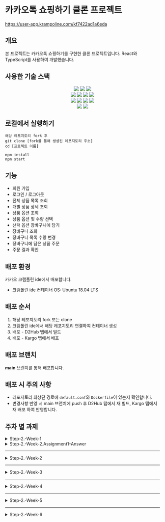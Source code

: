 # 카카오톡 쇼핑하기 클론 프로젝트

https://user-app.krampoline.com/kf7422ad1a6eda

## 개요

본 프로젝트는 카카오톡 쇼핑하기를 구현한 클론 프로젝트입니다.
React와 TypeScript를 사용하여 개발했습니다.

## 사용한 기술 스택
<div align=center> 
  <img src="https://img.shields.io/badge/html5-E34F26?style=for-the-badge&logo=html5&logoColor=white"> 
  <img src="https://img.shields.io/badge/css-1572B6?style=for-the-badge&logo=css3&logoColor=white"> 
  <img src="https://img.shields.io/badge/typescript-3178C6?style=for-the-badge&logo=typescript&logoColor=black"> 
  <br />
  
  <img src="https://img.shields.io/badge/react-61DAFB?style=for-the-badge&logo=react&logoColor=black"> 
  <img src="https://img.shields.io/badge/node.js-339933?style=for-the-badge&logo=Node.js&logoColor=white">
  <img src="https://img.shields.io/badge/github-181717?style=for-the-badge&logo=github&logoColor=white">
  <img src="https://img.shields.io/badge/git-F05032?style=for-the-badge&logo=git&logoColor=white">
  <br />
  
  <img src="https://img.shields.io/badge/fontawesome-339AF0?style=for-the-badge&logo=fontawesome&logoColor=white">
  <img src="https://img.shields.io/badge/tailwindcss-06B6D4?style=for-the-badge&logo=tailwindcss&logoColor=white">
  <img src="https://img.shields.io/badge/axios-5A29E4?style=for-the-badge&logo=axios&logoColor=white">
  <img src="https://img.shields.io/badge/redux-764ABC?style=for-the-badge&logo=redux&logoColor=white">
  <br />

  <img src="https://img.shields.io/badge/react router-CA4245?style=for-the-badge&logo=react router&logoColor=white">
  <img src="https://img.shields.io/badge/react query-FF4154?style=for-the-badge&logo=react query&logoColor=white">
</div>

## 로컬에서 실행하기
```
해당 레포지토리 fork 후
git clone [fork를 통해 생성된 레포지토리 주소]
cd [프로젝트 이름]

npm install
npm start
```

## 기능
- 회원 가입
- 로그인 / 로그아웃
- 전체 상품 목록 조회
- 개별 상품 상세 조회
- 상품 옵션 조회
- 상품 옵션 및 수량 선택
- 선택 옵션 장바구니에 담기
- 장바구니 조회
- 장바구니 목록 수량 변경
- 장바구니에 담은 상품 주문
- 주문 결과 확인

## 배포 환경

카카오 크램폴린 ide에서 배포합니다.

- 크램폴린 ide 컨테이너 OS: Ubuntu 18.04 LTS

## 배포 순서

1. 해당 레포지토리 fork 또는 clone
2. 크램폴린 ide에서 해당 레포지토리 연결하여 컨테이너 생성
3. 배포 - D2Hub 탭에서 빌드
4. 배포 - Kargo 탭에서 배포

## 배포 브랜치

**main** 브랜치를 통해 배포합니다.

## 배포 시 주의 사항

- 레포지토리 최상단 경로에 `default.conf`와 `Dockerfile`이 있는지 확인합니다.
- 변경사항 반영 시 main 브랜치에 push 후 D2Hub 탭에서 재 빌드, Kargo 탭에서 재 배포 하여 반영합니다.

## 주차 별 과제
<details>
<summary>Step-2.-Week-1</summary>
<div>
  
## 카카오 테크 캠퍼스 2단계 - FE - 1주차 클론 과제

</br>

## **과제명**
```
1. 쇼핑몰 웹사이트 탐색을 통한 페이지 구성
2. UI 컴포넌트의 명칭과 사용법 익히기
```
</br>

## **과제 설명**

✅**과제 1.**
```
쇼핑몰 웹사이트를 탐색해 어떠한 페이지 구성을 가지고 있는지 체크합니다. 
대부분의 쇼핑몰은 다음의 페이지 구성을 가지고 있습니다.

- 메인 페이지
- 상품 검색 결과 페이지
- 개별 상품 상세 페이지
- 주문 목록 페이지
- 결제 페이지
- 결제 완료 페이지
- 장바구니 페이지
- ...

이와 같이 위의 서비스가 동작하는데 필수적인 페이지가 무엇이 있고, 해당 페이지에서 어떠한 기능이 구현되어야 하는지 작성하세요. 
그리고 어떠한 디렉터리 구조로 프로젝트를 진행할지 작성해주세요. (README.md 파일에 작성)
```

```
README.md의 예시 형식입니다. 아래를 참고해 작성해주세요. 
각 페이지마다 핵심 기능, 기능 상세 설명, 인터페이스 요구사항이 어떤 것이 있을지 고민해서 작성해주세요.

###예시

#페이지별 구성
1. 로그인 페이지
- 핵심 기능: 로그인 요청 및 사용자 로그인 정보 저장
- 기능 상세 설명: 이메일과 비밀번호를 이용해 로그인을 진행하고, 이에 대한 상태 처리를 합니다.
- 인터페이스 요구사항: 이메일 또는 비밀번호에 들어온 값이 적합하지 않은 경우 적절한 알림을 보냅니다. 
-- ...

#디렉터리 구조
- public
- src
- components
- hooks
- routes
- styles
- dto
- ...
```

</br>

✅**과제 2.**

```
프론트 개발자가 다른 프론트 개발자와 소통 및 UI 디자이너와 소통하는데 필수적인 UI 컴포넌트의 명칭과 사용법을 익힙니다.
수업시간에 배운 컴포넌트의 명칭과 사용법 이외에 대표적인 UI 라이브러리 홈페이지를 조사해보면 수많은 컴포넌트가 어떤식으로 동작하는지 확인할 수 있습니다.
리액트 프로젝트를 생성하고, 토스트, 브래드크럼, 캐러셀, 라디오버튼, 토글버튼, 체크리스트를 UI 라이브러리가 아닌 자신만의 방식으로 스타일링하고 상태 관리를 적용해 코드를 작성하세요.
작성된 코드는 레퍼지토리에 업로드하여 멘토님에게 전달해주세요.
```

</br>

✅**과제 3.**

```
각 컴포넌트를 시현해 볼 수 있는 페이지를 만드세요. 
하나의 페이지에 모든 컴포넌트를 둬도 좋고, 각 페이지별로 분리해도 괜찮습니다.
```

</br>

## **과제 상세 : 수강생들이 과제를 진행할 때, 유념해야할 것**
```
1. README.md 파일은 동료 개발자에게 프로젝트에 쉽게 랜딩하도록 돕는 중요한 소통 수단입니다. 
해당 프로젝트에 대해 아무런 지식이 없는 동료들에게 설명하는 것처럼 쉽고, 간결하게 작성해주세요.

2. 좋은 개발자는 디자이너, 기획자, 마케터 등 여러 포지션에 있는 분들과 소통을 잘합니다. 
UI 컴포넌트의 명칭과 이를 구현하는 능력은 필수적인 커뮤니케이션 스킬이자 필요사항이니 어떤 상황에서 해당 컴포넌트를 사용하면 좋을지 고민하며 코드를 작성해보세요.
```
</br>

## **코드리뷰 관련: PR시, 아래 내용을 포함하여 코멘트 남겨주세요.**
**1. PR 제목과 내용을 아래와 같이 작성 해주세요.**

>- PR 제목 : 부산대FE_라이언_1주차 과제

</br>

</div>
</details>

<details>
<summary>Step-2.-Week-2.Assignment1-Answer</summary>
<div>

# 카카오 테크 캠퍼스 2단계 - FE - 1주차 클론 과제 1

## **과제 설명**

✅**과제 1.**
```
쇼핑몰 웹사이트를 탐색해 어떠한 페이지 구성을 가지고 있는지 체크합니다. 
대부분의 쇼핑몰은 다음의 페이지 구성을 가지고 있습니다.

- 메인 페이지
- 상품 검색 결과 페이지
- 개별 상품 상세 페이지
- 주문 목록 페이지
- 결제 페이지
- 결제 완료 페이지
- 장바구니 페이지
- ...

이와 같이 위의 서비스가 동작하는데 필수적인 페이지가 무엇이 있고, 해당 페이지에서 어떠한 기능이 구현되어야 하는지 작성하세요. 
그리고 어떠한 디렉터리 구조로 프로젝트를 진행할지 작성해주세요. (README.md 파일에 작성)
```

## **과제 내용**

## 전체 페이지 구성

- 메인 페이지
- 회원 가입 페이지
- 로그인 페이지
- 상품 검색 결과 페이지
- 상품 상세 페이지
- 장바구니 페이지
- 주문 페이지
- 주문 상세 페이지
- 주문 목록 페이지

## 페이지별 구성

- **메인 페이지**
    - 핵심 기능
        - 전체 상품 목록 제공
    - 기능 상세 설명
        - 백엔드 API 요청으로 받아온 전체 상품 목록을 나열한다. 각 상품 목록 카드는 상품 썸네일과 가격으로 구성한다.
    - 인터페이스 요구사항
        - 상품 카드를 클릭하면 해당 상품 상세 페이지로 이동한다.
    - 부가 기능
        - 특가 상품을 상품 목록 상단에 배치하거나, 이벤트 정보들을 *carousel*로 묶어 페이지 상단에 배치할 수 있다.
- **회원 가입 페이지**
    - 핵심 기능
        - 회원가입 폼 제공, 회원가입 폼 검사 및 회원가입 요청
    - 기능 상세 설명
        - 기입된 이메일 또는 아이디, 비밀번호 및 기타 정보들을 이용해 회원가입 폼을 검사하고 검사를 통과하면 회원가입을 요청 한다.
    - 인터페이스 요구사항
        - 회원가입 폼에 기입된 값이 적절하지 않은 경우 알림 또는 해당 *input* 하단의 메시지를 통해 사용자에게 알린다.
- **로그인 페이지**
    - 핵심 기능
        - 로그인 요청 및 사용자 로그인 정보 저장
    - 기능 상세 설명
        - 기입된 이메일 또는 아이디, 비밀번호를 이용해 로그인을 진행하고, 이에 따른 상태 처리를 진행한다.
    - 인터페이스 요구사항
        - 로그인 폼에 기입된 정보가 적절하지 않은 경우 사용자에게 알린다.
    - 부가 기능
        - 소셜 로그인을 제공할 수 있다.
- **상품 검색 결과 페이지**
    - 핵심 기능
        - 검색한 키워드에 맞는 상품 목록 제공
    - 기능 상세 설명
        - 키워드에 맞는 상품들을 나열한다. 각 상품 목록 카드는 메인 페이지와 동일하게 상품 썸네일과 가격으로 구성한다.
        - 백엔드 API로 검색어 요청을 보내 필터링된 상품 목록을 받아온다. 또는, 백엔드 API로 전체 상품 목록을 받아 클라이언트에서 필터링할 수도 있다.
    - 인터페이스 요구사항
        - 상품 카드를 선택하면 해당 상품 상세 페이지로 이동한다.
    - 부가 기능
        - 가격 순 정렬, 가격대 별 필터링 등 상품 정렬 및 필터링 옵션을 제공할 수 있다.
- **상품 상세 페이지**
    - 핵심 기능
        - 상품 상세 정보 제공
    - 기능 상세 설명
        - 상품 썸네일, 상품 가격, 상품 옵션, 상품 설명 등 상세 정보를 제공한다.
    - 인터페이스 요구사항
        - 상품의 옵션과 개수를 선택하고 장바구니에 담기 버튼을 누르면 장바구니에 해당 상품을 담는다.
        - 상품의 옵션과 개수를 선택하고 주문하기 버튼을 누르면 주문 페이지로 이동한다.
    - 부가 기능
        - 사용자들의 후기, 문의 정보 등을 추가로 제공할 수 있다.
- **장바구니 페이지**
    - 핵심 기능
        - 장바구니에 담은 상품 목록 제공
    - 기능 상세 설명
        - 장바구니에 담은 상품의 옵션, 개수, 개별 가격 및 장바구니의 총 가격을 제공한다.
    - 인터페이스 요구사항
        - 주문하기 버튼을 클릭하면 장바구니에 담은 상품을 주문한다.
        - 상품의 삭제 버튼을 클릭하면 해당 상품이 장바구니에서 삭제된다.
        - 상품 이름을 클릭하면 해당 상품 상세 페이지로 이동한다.
    - 부가 기능
        - 체크박스로 선택한 상품만 주문할 수 있다.
        - 상품의 옵션이나 개수를 변경할 수 있다.
- **주문 페이지**
    - 핵심 기능
        - 주문 정보 폼 제공, 주문 정보 검사, 주문 요청
    - 기능 상세 설명
        - 기입된 주문 정보를 이용해 주문 정보 폼을 검사하고 검사를 통과하면 주문을 요청한다.
    - 인터페이스 요구사항
        - 주문 정보 폼에 기입된 값이 적절하지 않은 경우 알림 또는 해당 input 하단의 메시지를 통해 사용자에게 알린다.
        - **`주문하기`** 버튼을 클릭하면 주문 정보 폼에서 선택한 결제 방법으로 결제를 요청한다.
        - 결제가 성공하면 주문 상세 페이지로 이동한다.
- **주문 상세 페이지**
    - 핵심 기능
        - 완료된 주문 내역 제공
    - 기능 상세 설명
        - 주문한 상품의 옵션, 개수, 총 가격 및 결제 정보를 포함한 주문 내역을 제공한다.
    - 인터페이스 요구사항
        - **`주문 목록`** 버튼을 클릭하면 주문 목록 페이지로 이동한다.
        - **`주문 취소`** 버튼을 누르면 주문 취소를 요청한다.
    - 부가 기능
        - 인쇄하기 버튼 또는 파일로 저장하기 버튼 등을 통해 사용자에게 문서화된 주문 내역을 제공할 수 있다.
- **주문 목록 페이지**
    - 핵심 기능
        - 주문 내역 목록 제공
    - 기능 상세 설명
        - 주문한 상품의 현재 상태를 포함한 주문 내역 목록을 최신순으로 제공한다.
        - 주문한 상품의 현재 상태는 **`주문 완료`**, **`결제 완료`**, **`배송 중`**, **`배송 완료`**, **`구매 확정`** 5가지로 한다.
    - 인터페이스 요구사항
        - **`주문 내역`** 버튼을 클릭하면 해당 주문 상세 페이지로 이동한다.
    - 부가 기능
        - 기간 별 또는 주문 상태 별 필터링 옵션을 적용할 수 있다.

## 디렉터리 구조

```bash
├─ src // 소스 코드
│   ├─ components // 컴포넌트
│   ├─ hooks // custom hook
│   ├─ utils // 유용한 function들
│   ├─ routes // React Router
│   └─ styles // css 파일들
│
└─ public // 이미지 및 폰트
```

</div>
</details>

---

<details>
<summary>Step-2.-Week-2</summary>
<div>

## 카카오 테크 캠퍼스 2단계 - FE - 2주차 클론 과제
</br>

## **과제명**
```
1. 코드 디자인 패턴과 상태 관리
```
</br>

## **과제 설명**

✅**과제 1. 아토믹 컴포넌트 디자인 패턴 사용** 
```
- 회원가입, 로그인 페이지 개발에 필요한 컴포넌트를 아토믹 디자인 패턴을 사용해 작성하세요.
- 작성한 컴포넌트는 사용의 편의성을 위해 Props에 적절한 주석을 달아주세요.
```

</br>

✅**과제 2. 회원 가입, 로그인 페이지 개발** 

```
- 백엔드 API 문서를 참고하여 회원가입, 로그인 페이지를 개발하세요.
- 각 페이지에는 적합한 값이 입력되도록 하고, 적절하지 않은 값이 들어온 경우 API 요청을 보내기 전에 프론트에서 에러 캐칭을 해주세요.
- 회원가입, 로그인 후에는 메인 페이지로 리다이렉트하세요.
- API 응답 과정에서 로그인이 실패하는 경우, 회원가입이 실패한 경우에 대해서 에러 캐칭도 적용해야 합니다.
```

</br>

✅**과제 3. 상태관리 모듈 적용** 

```
- 로그인 후에 사용자의 정보를 상태관리 모듈을 하나 선정해 저장하고 불러올 수 있도록 코드를 작성하세요.
- 사용자가 로그인 상태일 때는 GNB 영역에 로그인 버튼이 보이면 안됩니다.
- 로그아웃시 상태를 초기화하세요.
- 새로고침 시에도 상태를 잃지 않고 유지해야 합니다.
- 일정한 시간이 지나면 로그인 유지가 끝나도록 설정하세요.(예: 1일)
```

</br>

## **과제 상세 : 수강생들이 과제를 진행할 때, 유념해야할 것**
```
1. 아토믹 컴포넌트를 작성할 때 Atoms, Molecules에 반드시 특정한 컴포넌트가 들어갈 필요는 없습니다. 개발자의 주관이 들어갈 수 있는 부분이니 적절한 뎁스로 나누어보세요.

2. API 요청을 보내고, 응답 받을 때 성공 케이스만 생각해 코드를 작성하는 경우가 많습니다. 숨은 에러 케이스는 없을지 한 번 더 고민해보세요.

3. 상태 관리 모듈은 자신이 써보고 싶은 어떤 모듈이던 상관 없습니다. 모듈을 사용해보면서 모듈에 들어가는 미들웨어나 툴도 사용해보세요.
```
</br>

## **코드리뷰 관련: PR시, 아래 내용을 포함하여 코멘트 남겨주세요.**
**1. PR 제목과 내용을 아래와 같이 작성 해주세요.**

>- PR 제목 : 부산대FE_라이언_2주차 과제

</br>

**2. PR 내용 :**

>- 코드 작성하면서 어려웠던 점
>- 코드 리뷰 시, 멘토님이 중점적으로 리뷰해줬으면 하는 부분


</div>
</details>

---

<details>
<summary>Step-2.-Week-3</summary>
<div>

## 카카오 테크 캠퍼스 2단계 - FE - 3주차 클론 과제
</br>

## **과제명**
```
1. 비동기 통신 활용과 레이아웃
```
</br>

## **과제 설명**

✅**과제 1. 상품 목록 페이지 개발**
```
- 백엔드 API 문서를 참고하여 상품 목록 페이지를 개발하세요.
- 페이지네이션을 이용해 페이지 값을 증가시켜가며 조회될 수 있도록 코드를 작성해주세요. 
- 데이터 로딩 과정에 로더를 구현하세요.
- 데이터 불러오기를 할 때 react-query를 사용해보세요.
```

</br>

✅**과제 2. 스켈레톤과 로더**

```
- 컴포넌트에 props를 전달해 데이터 로딩 중 스켈레톤 또는 로더가 적용될 수 있도록 코드를 작성해보세요.
- 상품 목록 카드에 스켈레톤을 적용하세요.
- 페이지 전체에 대한 로딩이 진행될 때는 글로벌 로더를 적용해보세요.(적절한 모듈을 찾아 적용해도 좋습니다.)
```

</br>

✅**과제 3. 백엔드 상태 코드 반응**

```
- API 응답에 대해 전처리 하는 코드를 작성해보세요.
- 200, 300, 400, 500번 대의 상태 코드별 에러 캐칭이 필요한 경우라면 해당 함수에서 먼저 실행되도록 코드를 작성합니다.
- react-query에서 전처리하는 방식이 있다면 해당 방식을 적용하거나 또는 별도의 함수나 클래스를 만들어 관리를 시도해보면 됩니다.
```

</br>

## **과제 상세 : 수강생들이 과제를 진행할 때, 유념해야할 것**
```
1. 스켈레톤과 로더를 바텀부터 만들기보단 Codepen 등을 참고해 구현하고, Props를 통한 실제 적용에 집중해주세요.
2. 과제 3번을 해결할 때 Facade pattern을 참고해보세요.
3. 과제 1번을 해결할 때 react-query를 사용해보되 전체 프로젝트에 react-query를 적용할 필요는 없습니다. 하나 이상의 API 요청에 적용해보세요.
```
</br>

## **코드리뷰 관련: PR시, 아래 내용을 포함하여 코멘트 남겨주세요.**
**1. PR 제목과 내용을 아래와 같이 작성 해주세요.**

>- PR 제목 : 부산대FE_라이언_3주차 과제

</br>

**2. PR 내용 :**

>- 코드 작성하면서 어려웠던 점
>- 코드 리뷰 시, 멘토님이 중점적으로 리뷰해줬으면 하는 부분


</div>
</details>

---

<details>
<summary>Step-2.-Week-4</summary>
<div>
  
## 카카오 테크 캠퍼스 2단계 - FE - 4주차 클론 과제
</br>

## **과제명**
```
상세 페이지 개발과 라이브러리
```
</br>

## **과제 설명**

✅**과제 1. 상품 상세 페이지 개발**
```
- 백엔드 API 문서를 참고하여 상품 상세 페이지를 개발하세요.
- 한 개의 UI 라이브러리를 선정해 사용해보세요. 
- 적절하지 않은 상품 ID 값이 들어오거나 찾을 수 없는 상품일 때 404 페이지 또는 "상품을 찾을 수 없습니다."라는 메시지가 있는 페이지로 이동될 수 있도록 코드를 작성하세요.
- 데이터 로딩이 완료될 때까지 로더를 적용하세요.
- '장바구니 담기' 버튼과 '구매' 버튼을 나누어 배치하세요.
```

</br>

✅**과제 2. 장바구니 페이지 개발**

```
- 백엔드 API 문서를 참고하여 장바구니 페이지를 개발하세요.
- 담아둔 상품에 대해 조회, 수량 변경, 항목 삭제가 구현되어야 합니다.
- '결제하기' 버튼을 만들고, 클릭시 결제 페이지로 이동될 수 있도록 개발하세요.
- 다른 모든 페이지와 마찬가지로 비동기 데이터 요청이 발생하니 로더 또는 스켈레톤을 통해 장바구니 목록을 불러올 때 로딩 상태를 표시하세요.
```

</br>

## **과제 상세 : 수강생들이 과제를 진행할 때, 유념해야할 것**
```
1. UI 라이브러리를 사용할 때 모든 구성요소에 UI 라이브러리의 규칙을 적용할 필요는 없습니다. UI 라이브러리의 사용법을 익히고, 하나 이상의 컴포넌트에 적용해봅니다.
```
</br>

## **코드리뷰 관련: PR시, 아래 내용을 포함하여 코멘트 남겨주세요.**
**1. PR 제목과 내용을 아래와 같이 작성 해주세요.**

>- PR 제목 : 부산대FE_라이언_4주차 과제

</br>

**2. PR 내용 :**

>- 코드 작성하면서 어려웠던 점
>- 코드 리뷰 시, 멘토님이 중점적으로 리뷰해줬으면 하는 부분


</div>
</details>

---

<details>
<summary>Step-2.-Week-5</summary>
<div>

## 카카오 테크 캠퍼스 2단계 - FE - 5주차 클론 과제
</br>

## **과제명**
```
주문 결제 개발 
```
</br>

## **과제 설명**

✅**과제 1. 주문 결제 페이지 개발**
```
- 백엔드 API 문서를 참고하여 주문 결제 페이지를 개발하세요.
- 결제 페이지에서는 결제 전 결제 상세 정보에 대한 데이터를 조회하고, 결제를 확정하는 기능 2가지에 중점을 둡니다.
```

</br>

✅**과제 2. 테스트 결제**

```
- 한 개의 PG 서비스 또는 PG 서비스를 돕는 서드파티 앱을 사용해 개발합니다.
- 테스트 환경에서 결제를 성공해야 합니다.
- 결제가 실패하는 경우(잔고 부족, 결제 정보 불일치 등)에 대해 에러 캐칭을 적용하세요.
- 다양한 에러 상황에 대해 주석으로 에러 상황과 대응 방식을 설명해주세요.
```

</br>

## **과제 상세 : 수강생들이 과제를 진행할 때, 유념해야할 것**
```
1. 결제를 구현할 때 새로운 모듈을 학습하는데 있어서 생각보다 시간 소요가 클 것입니다. 또한 몇몇의 PG사에서 제공하는 SDK의 경우 리액트와 호환성이 나쁜 경우도 있습니다. 
2. 테스트 결제시에 실제 비용이 나가는 것처럼 보이는 경우도 있습니다. PG사마다 정책이 다르지만 대부분 테스트 금액은 1일 이내로 환급받는 구조입니다.
3. 결제시에는 생각보다 많은 데이터를 하나의 페이로드에 담아 전달해야 합니다. 이 과정에서 데이터가 적절하지 않은 값이 들어갈 가능성이 높고, 코드가 복잡해질 수 있습니다. 기능 단위를 나누어 함수형 프로그래밍을 시도해보는게 도움이 될 수 있습니다.
```
</br>

## **코드리뷰 관련: PR시, 아래 내용을 포함하여 코멘트 남겨주세요.**
**1. PR 제목과 내용을 아래와 같이 작성 해주세요.**

>- PR 제목 : 부산대FE_라이언_5주차 과제

</br>

**2. PR 내용 :**

>- 코드 작성하면서 어려웠던 점
>- 코드 리뷰 시, 멘토님이 중점적으로 리뷰해줬으면 하는 부분


</div>
</details>


---


<details>
<summary>Step-2.-Week-6</summary>
<div>

## 카카오 테크 캠퍼스 2단계 - FE - 6주차 클론 과제
</br>

## **과제명**
```
프로젝트 마무리
```
</br>

## **과제 설명**

✅**과제 1. 배포**
```
- Netlify를 통해 배포를 진행합니다.
- 계정을 생성하고 자신의 레포지토리를 연결해 배포합니다.
- 배포 레벨에서 사용될 환경 변수는 인스턴스에 적용되도록 직접 설정해줍니다.
- 배포에 사용될 브랜치는 개발 브랜치와 꼭 분리합니다.
```

</br>

✅**과제 2. 프로젝트 마무리**

```
- 모든 핵심 기능이 정상 작동되도록 숨은 버그와 기능을 점검합니다.
- 특정한 파일이 너무 크다면, 코드 내의 함수를 다른 파일로 옮겨 import / export 하는 등 코드 리펙터링을 진행합니다.
- 개발 환경과 배포 환경 모두 버그가 없는지 체크합니다.
```

</br>

✅**과제 3.  README.md 정리**

```
- 배포한 환경에 대해 구체적인 설명을 남겨주세요.
- 포함될 내용은 배포 순서, 배포에 영향 받는 브랜치, 배포시 주의 사항, 배포 환경 등 다른 개발자가 해당 프로젝트를 인수인계 받았을 때 문제가 없도록 꼼꼼히 작성합니다.
```

</br>

## **과제 상세 : 수강생들이 과제를 진행할 때, 유념해야할 것**
```
1. 많은 서비스가 개발 레벨에서는 잘 작동하다가도 배포 단계에서 에러를 만나는 경우가 많습니다. 배포 후에 기능을 하나하나 점검해보고, 여러 환경에서 시도해보세요.

2. 배포된 환경을 하나의 브라우저에서만 테스트하지 말고, 최대한 다양한 디바이스와 브라우저에서 테스트해보세요. 삼성 브라우저, 아이폰 사파리, 데스크탑이라면 크롬, 사파리, 파이어폭스 등으로 테스트해보세요.

3. 코드를 시간이 지나서 보면 어떤 목적으로, 왜 만들었는지 알아보기 힘든 경우가 많습니다. 기본적인 내용이라 생각한 부분도 주석을 달아주세요.
```
</br>

## **코드리뷰 관련: PR시, 아래 내용을 포함하여 코멘트 남겨주세요.**
**1. PR 제목과 내용을 아래와 같이 작성 해주세요.**

>- PR 제목 : 부산대FE_라이언_6주차 과제

</br>

**2. PR 내용 :**

>- 코드 작성하면서 어려웠던 점
>- 코드 리뷰 시, 멘토님이 중점적으로 리뷰해줬으면 하는 부분


</div>
</details>

